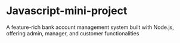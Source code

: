 # Javascript-mini-project
A feature-rich bank account management system built with Node.js, offering admin, manager, and customer functionalities
